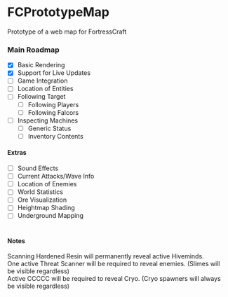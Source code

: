 # FCPrototypeMap
Prototype of a web map for FortressCraft

### Main Roadmap
- [x] Basic Rendering
- [x] Support for Live Updates
- [ ] Game Integration
- [ ] Location of Entities
- [ ] Following Target
  - [ ] Following Players
  - [ ] Following Falcors
- [ ] Inspecting Machines
  - [ ] Generic Status
  - [ ] Inventory Contents

#### Extras
- [ ] Sound Effects
- [ ] Current Attacks/Wave Info
- [ ] Location of Enemies
- [ ] World Statistics
- [ ] Ore Visualization
- [ ] Heightmap Shading
- [ ] Underground Mapping
#
#### Notes
Scanning Hardened Resin will permanently reveal active Hiveminds.  
One active Threat Scanner will be required to reveal enemies. (Slimes will be visible regardless)  
Active CCCCC will be required to reveal Cryo. (Cryo spawners will always be visible regardless)  
